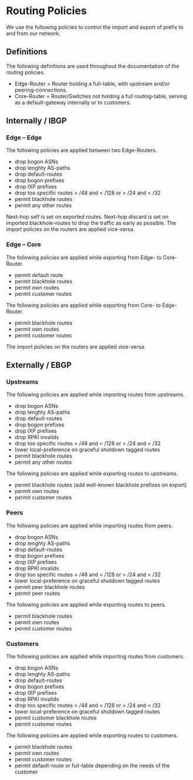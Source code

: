 # Routing Policies
We use the following policies to control the import and export of prefix to and from our network.

## Definitions
The following definitions are used throughout the documentation of the routing policies.

* Edge-Router = Router holding a full-table, with upstream and/or peering-connections.
* Core-Router = Router/Switches not holding a full routing-table, serving as a default-gateway internally or to customers.

## Internally / IBGP
### Edge – Edge
The following policies are applied between two Edge-Routers.

* drop bogon ASNs
* drop lenghty AS-paths
* drop default-routes
* drop bogon prefixes
* drop IXP prefixes
* drop too specific routes > /48 and < /128 or > /24 and < /32
* permit blackhole routes
* permit any other routes

Next-hop self is set on exported routes. Next-hop discard is set on imported blackhole-routes to drop the traffic as early as possible. The import policies on the routers are applied vice-versa.

### Edge – Core
The following policies are applied while exporting from Edge- to Core-Router.

* permit default route
* permit blackhole routes
* permit own routes
* permit customer routes

The following policies are applied while exporting from Core- to Edge-Router.

* permit blackhole routes
* permit own routes
* permit customer routes

The import policies on the routers are applied vice-versa.

## Externally / EBGP
### Upstreams
The following policies are applied while importing routes from upstreams.

* drop bogon ASNs
* drop lenghty AS-paths
* drop default-routes
* drop bogon prefixes
* drop IXP prefixes
* drop RPKI invalids
* drop too specific routes > /48 and < /128 or > /24 and < /32
* lower local-preference on graceful shutdown tagged routes
* permit blackhole routes
* permit any other routes

The following policies are applied while exporting routes to upstreams.

* permit blackhole routes (add well-known blackhole prefixes on export)
* permit own routes
* permit customer routes

### Peers
The following policies are applied while importing routes from peers.

* drop bogon ASNs
* drop lenghty AS-paths
* drop default-routes
* drop bogon prefixes
* drop IXP prefixes
* drop RPKI invalids
* drop too specific routes > /48 and < /128 or > /24 and < /32
* lower local-preference on graceful shutdown tagged routes
* permit peer blackhole routes
* permit peer routes

The following policies are applied while exporting routes to peers.

* permit blackhole routes
* permit own routes
* permit customer routes

### Customers
The following policies are applied while importing routes from customers.

* drop bogon ASNs
* drop lenghty AS-paths
* drop default-routes
* drop bogon prefixes
* drop IXP prefixes
* drop RPKI invalids
* drop too specific routes > /48 and < /128 or > /24 and < /32
* lower local-preference on graceful shutdown tagged routes
* permit customer blackhole routes
* permit customer routes

The following policies are applied while exporting routes to customers.

* permit blackhole routes
* permit own routes
* permit customer routes
* permit default-route or full-table depending on the needs of the customer
